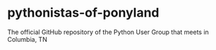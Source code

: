 # pythonistas-of-ponyland
The official GitHub repository of the Python User Group that meets in Columbia, TN
